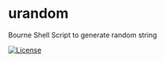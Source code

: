 # urandom

Bourne Shell Script to generate random string

[![License](https://img.shields.io/github/license/kei-g/urandom?style=plastic)](https://opensource.org/licenses/BSD-3-Clause)
